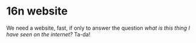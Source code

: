 # 16n website

We need a website, fast, if only to answer the question _what is this thing
I have seen on the internet?_ Ta-da!

